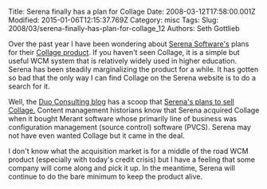 Title: Serena finally has a plan for Collage
Date: 2008-03-12T17:58:00.001Z
Modified: 2015-01-06T12:15:37.769Z
Category: misc
Tags: 
Slug: 2008/03/serena-finally-has-plan-for-collage_12
Authors: Seth Gottlieb

Over the past year I have been wondering about [Serena Software's](http://www.serena.com/) plans for their [Collage product](http://www.serena.com/products/collage/).  If you haven't seen Collage, it is a simple but useful WCM system that is relatively widely used in higher education.  Serena has been steadily marginalizing the product for a while.  It has gotten so bad that the only way I can find Collage on the Serena website is to do a search for it.  
  
Well, the [Duo Consulting blog](http://www.duoconsulting.com/blog) has a scoop that [Serena's plans to sell Collage.](http://www.duoconsulting.com/blog/index.cfm?mode=entry&amp;entry=A51CC373-1143-5828-E26AAEE2AE8AD542)  Content management historians know that Serena acquired Collage when it bought Merant software whose primarily line of business was configuration management (source control) software (PVCS).  Serena may not have even wanted Collage but it came in the deal.  
  
I don't know what the acquisition market is for a middle of the road WCM product (especially with today's credit crisis) but I have a feeling that some company will come along and pick it up.  In the meantime, Serena will continue to do the bare minimum to keep the product alive.
